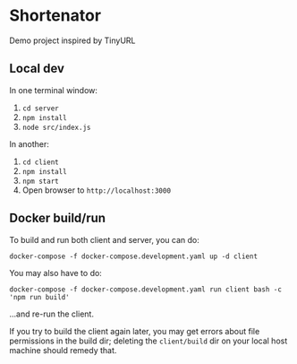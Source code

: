 # Shortenator

Demo project inspired by TinyURL

## Local dev

In one terminal window:

1. `cd server`
2. `npm install`
3. `node src/index.js`

In another:

1. `cd client`
2. `npm install`
3. `npm start`
4. Open browser to `http://localhost:3000`

## Docker build/run

To build and run both client and server, you can do:

`docker-compose -f docker-compose.development.yaml up -d client`

You may also have to do:

`docker-compose -f docker-compose.development.yaml run client bash -c 'npm run build'`

...and re-run the client.

If you try to build the client again later, you may get errors about file permissions in the build dir; deleting the `client/build` dir on your local host machine should remedy that.
